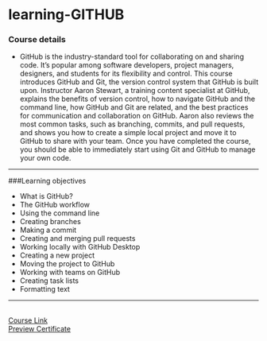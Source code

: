 # learning-GITHUB
### Course details
- GitHub is the industry-standard tool for collaborating on and sharing code. It’s popular among software developers, project managers, designers, and students for its flexibility and control. This course introduces GitHub and Git, the version control system that GitHub is built upon. Instructor Aaron Stewart, a training content specialist at GitHub, explains the benefits of version control, how to navigate GitHub and the command line, how GitHub and Git are related, and the best practices for communication and collaboration on GitHub. Aaron also reviews the most common tasks, such as branching, commits, and pull requests, and shows you how to create a simple local project and move it to GitHub to share with your team. Once you have completed the course, you should be able to immediately start using Git and GitHub to manage your own code.
--------
###Learning objectives
- What is GitHub?
- The GitHub workflow
- Using the command line
- Creating branches
- Making a commit
- Creating and merging pull requests
- Working locally with GitHub Desktop
- Creating a new project
- Moving the project to GitHub
- Working with teams on GitHub
- Creating task lists
- Formatting text
-------------------------------
<br>[Course Link](https://www.linkedin.com/learning/learning-github/why-you-should-love-the-command-line?autoplay=true)
<br>[Preview Certificate](https://www.linkedin.com/learning/certificates/697a283dd47c9fa9e5df16ca014c74df7544679f85f982cc7617b3ee5b657254?trk=share_certificate)
